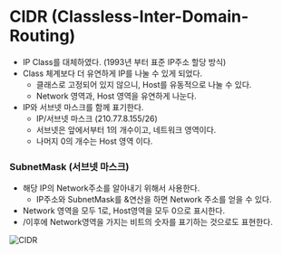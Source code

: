 # CIDR (Classless-Inter-Domain-Routing)
- IP Class를 대체하였다. (1993년 부터 표준 IP주소 할당 방식)
- Class 체계보다 더 유연하게 IP를 나눌 수 있게 되었다.
    - 클래스로 고정되어 있지 않으니, Host를 유동적으로 나눌 수 있다.
    - Network 영역과, Host 영역을 유연하게 나눈다.
- IP와 서브넷 마스크를 함께 표기한다.
  - IP/서브넷 마스크 (210.77.8.155/26)
  - 서브넷은 앞에서부터 1의 개수이고, 네트워크 영역이다.
  - 나머지 0의 개수는 Host 영역 이다.

### SubnetMask (서브넷 마스크)
- 해당 IP의 Network주소를 알아내기 위해서 사용한다.
  - IP주소와 SubnetMask를 &연산을 하면 Network 주소를 얻을 수 있다.
- Network 영역을 모두 1로, Host영역을 모두 0으로 표시한다.
- /이후에 Network영역을 가지는 비트의 숫자를 표기하는 것으로도 표현한다.

![CIDR](https://user-images.githubusercontent.com/57896918/160597364-d9b69939-c71b-4b73-9eb6-43a249696542.png)
